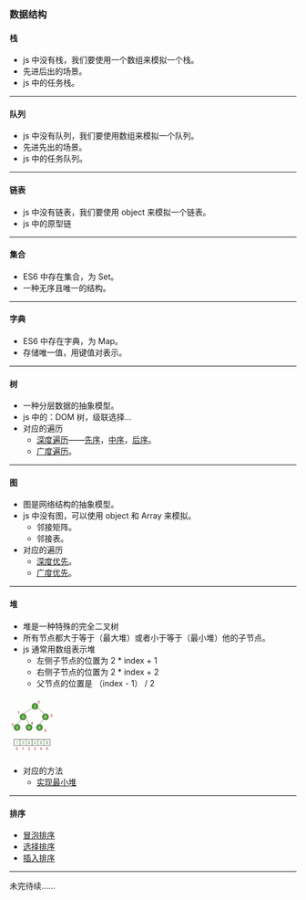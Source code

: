 ### 数据结构

#### 栈

- js 中没有栈，我们要使用一个数组来模拟一个栈。
- 先进后出的场景。
- js 中的任务栈。

<hr style="height:1px" />

#### 队列

- js 中没有队列，我们要使用数组来模拟一个队列。
- 先进先出的场景。
- js 中的任务队列。

<hr style="height:1px" />

#### 链表

- js 中没有链表，我们要使用 object 来模拟一个链表。
- js 中的原型链

<hr style="height:1px" />

#### 集合

- ES6 中存在集合，为 Set。
- 一种无序且唯一的结构。

<hr style="height:1px" />

#### 字典

- ES6 中存在字典，为 Map。
- 存储唯一值，用键值对表示。

<hr style="height:1px" />

#### 树

- 一种分层数据的抽象模型。
- js 中的：DOM 树，级联选择...
- 对应的遍历
  - [深度遍历](https://github.com/hongguang-alt/data-structure/blob/master/Tree/dfs.js)——[先序](https://github.com/hongguang-alt/data-structure/blob/master/Tree/preorder.js)，[中序](https://github.com/hongguang-alt/data-structure/blob/master/Tree/midorder.js)，[后序](https://github.com/hongguang-alt/data-structure/blob/master/Tree/lastorder.js)。
  - [广度遍历](https://github.com/hongguang-alt/data-structure/blob/master/Tree/bfs.js)。

<hr style="height:1px" />

#### 图

- 图是网络结构的抽象模型。
- js 中没有图，可以使用 object 和 Array 来模拟。
  - 邻接矩阵。
  - 邻接表。
- 对应的遍历
  - [深度优先](https://github.com/hongguang-alt/data-structure/blob/master/Graph/dfs.js)。
  - [广度优先](https://github.com/hongguang-alt/data-structure/blob/master/Graph/bfs.js)。

<hr style="height:1px" />

#### 堆

- 堆是一种特殊的完全二叉树
- 所有节点都大于等于（最大堆）或者小于等于（最小堆）他的子节点。
- js 通常用数组表示堆
  - 左侧子节点的位置为 2 \* index + 1
  - 右侧子节点的位置为 2 \* index + 2
  - 父节点的位置是 （index - 1） / 2

<img src="README.assets/image-20210704211503310.png" alt="image-20210704211503310" style="zoom:10%;" />

- 对应的方法
  - [实现最小堆](https://github.com/hongguang-alt/data-structure/blob/master/Heap/minHeap.js)

<hr style="height:1px" />

#### 排序

- [冒泡排序](https://github.com/hongguang-alt/data-structure/blob/master/Sort/bubble.js)
- [选择排序](https://github.com/hongguang-alt/data-structure/blob/master/Sort/select.js)
- [插入排序](https://github.com/hongguang-alt/data-structure/blob/master/Sort/insert.js)

<hr style="height:1px" />

未完待续......
